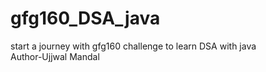 # gfg160_DSA_java
start a journey with gfg160 challenge to learn DSA with java
<br>
Author-Ujjwal Mandal
